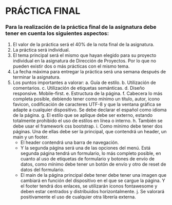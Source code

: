 # PRÁCTICA FINAL
### Para la realización de la práctica final de la asignatura debe tener en cuenta los siguientes aspectos:

  1. El valor de la práctica será el 40% de la nota final de la asignatura.
  2. La práctica será individual.
  3. El tema principal será el mismo que hayan elegido para su proyecto individual en la asignatura de Dirección de Proyectos. 
  	Por lo que no pueden existir dos o más prácticas con el mismo tema.
  4. La fecha máxima para entregar la práctica será una semana después de terminar la asignatura.
  5. Los puntos importantes a valorar:
	a. Guía de estilo.
	b. Utilización de comentarios.
	c. Utilización de etiquetas semánticas.
	d. Diseño responsive. Mobile-first.
	e. Estructura de la página.
	f. Cabecera lo más completa posible, debiendo tener como mínimo un
	título, autor, icono favicon, codificación de caracteres UTF-8 y que la
	ventana gráfica se adapte a cualquier dispositivo. Se debe declarar
	el español como idioma de la página.
	g. El estilo que se aplique debe ser externo, estando totalmente
	prohibido el uso de estilos en línea o interno.
	h. También se debe usar el framework css bootstrap.
	i. Como mínimo debe tener dos páginas. Una de ellas debe ser la
	principal, que contendrá un header, un main y un footer. 
		- El header contendrá una barra de navegación. 
		- Y la segunda página será una de las opciones del menú. Está segunda página tendrá un
		formulario, lo más completo posible, en cuanto al uso de etiquetas
		de formulario y botones de envío de datos, como mínimo debe tener
		un botón de envío y otro de reset de datos del formulario. 
		- El main de la página principal debe tener debe tener una imagen que
		cambiará en función del dispositivo en el que se cargue la página. Y
		el footer tendrá dos enlaces, se utilizarán iconos fontawesome y
		deben estar centrados y distribuidos horizontalmente.
	j. Se valorará positivamente el uso de cualquier otra librería externa.
